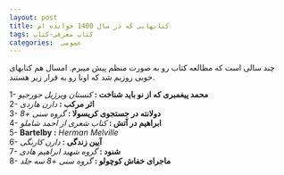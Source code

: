 ```yaml
---
layout: post
title: کتابهایی که در سال 1400 خوانده ام
tags: کتاب معرفی-کتاب
categories:  عمومی
---
```

چند سالی است که مطالعه کتاب رو به صورت منظم پیش میبرم. امسال هم کتابهای خوبی روزیم شد که اونا رو به قرار زیر هستند.

1-  **محمد پیغمبری که از نو باید شناخت :** _کنستان ویرژیل جورجیو_   
2- **اثر مرکب :**  _دارن هاردی_   
3- **دولانته در جستجوی کریسولا :** _گروه سنی +8_   
4- **ابراهیم در آتش :** _کتاب شعری از احمد شاملو_   
5- **Bartelby :**  _Herman Melville_   
6- **آیین زندگی :**  _دارن کارنگی_   
7- **شنود :**  _گروه شهید ابراهیم هادی_   
8- **ماجرای خفاش کوچولو :** _گروه سنی +8_  _سه جلد_
 